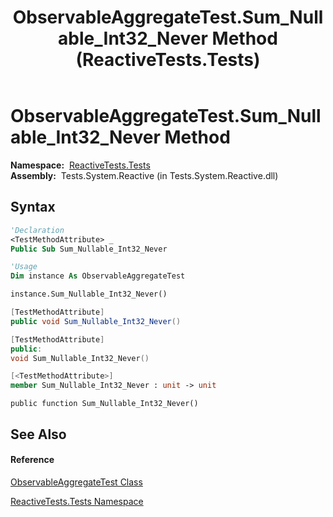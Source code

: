 ﻿---
title: ObservableAggregateTest.Sum_Nullable_Int32_Never Method  (ReactiveTests.Tests)
TOCTitle: Sum_Nullable_Int32_Never Method
ms:assetid: M:ReactiveTests.Tests.ObservableAggregateTest.Sum_Nullable_Int32_Never
ms:mtpsurl: https://msdn.microsoft.com/en-us/library/reactivetests.tests.observableaggregatetest.sum_nullable_int32_never(v=VS.103)
ms:contentKeyID: 36620095
ms.date: 06/28/2011
mtps_version: v=VS.103
f1_keywords:
- ReactiveTests.Tests.ObservableAggregateTest.Sum_Nullable_Int32_Never
dev_langs:
- CSharp
- JScript
- VB
- FSharp
- c++
---

# ObservableAggregateTest.Sum\_Nullable\_Int32\_Never Method

**Namespace:**  [ReactiveTests.Tests](hh289046\(v=vs.103\).md)  
**Assembly:**  Tests.System.Reactive (in Tests.System.Reactive.dll)

## Syntax

``` vb
'Declaration
<TestMethodAttribute> _
Public Sub Sum_Nullable_Int32_Never
```

``` vb
'Usage
Dim instance As ObservableAggregateTest

instance.Sum_Nullable_Int32_Never()
```

``` csharp
[TestMethodAttribute]
public void Sum_Nullable_Int32_Never()
```

``` c++
[TestMethodAttribute]
public:
void Sum_Nullable_Int32_Never()
```

``` fsharp
[<TestMethodAttribute>]
member Sum_Nullable_Int32_Never : unit -> unit 
```

``` jscript
public function Sum_Nullable_Int32_Never()
```

## See Also

#### Reference

[ObservableAggregateTest Class](hh314823\(v=vs.103\).md)

[ReactiveTests.Tests Namespace](hh289046\(v=vs.103\).md)

